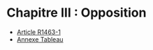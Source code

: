 # Chapitre III : Opposition

* [Article R1463-1](./LEGIARTI000018535926.md)
* [ Annexe Tableau](./LEGIARTI000030536687.md)
